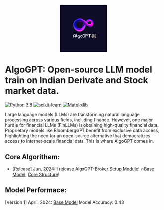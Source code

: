 <div align="center">
<img align="center" width="30%" alt="image" src="https://github.com/NoobMaster1999/AlgoGPT/blob/main/Assests/AlgoGPT.png">
</div>

# AlgoGPT: Open-source LLM model train on Indian Derivate and Stock market data.
[![Python 3.8](https://img.shields.io/badge/python-3.6-blue.svg)](https://www.python.org/downloads/release/python-360/)
[![scikit-learn](https://img.shields.io/badge/scikit_learn-1.5-orange.svg)](https://scikit-learn.org/stable/install.html)
[![Matplotlib](https://img.shields.io/badge/matplotlib-3.9-green.svg)](https://matplotlib.org/stable/users/explain/quick_start.html)



Large language models (LLMs) are transforming natural language processing across various fields, including finance. However, one major hurdle for financial LLMs (FinLLMs) is obtaining high-quality financial data. Proprietary models like BloombergGPT benefit from exclusive data access, highlighting the need for an open-source alternative that democratizes access to Internet-scale financial data. This is where AlgoGPT comes in.

## Core Algorithem:
 - [Release] Jun, 2024: I release [AlgoGPT-Broker Setup Module](https://github.com/NoobMaster1999/AlgoGPT/blob/main/Broker%20Setup.ipynb)!  🔥[Base Model](https://github.com/NoobMaster1999/AlgoGPT/tree/main/Basic%20Version%20V1.0), [Core Structure](https://arxiv.org/abs/2306.06031)!

## Model Performace:
[Version 1] April, 2024: [Base Model](https://github.com/NoobMaster1999/AlgoGPT/blob/main/Assests/Screenshot%202024-07-02%20171707.png) Model Accuracy: 0.43
